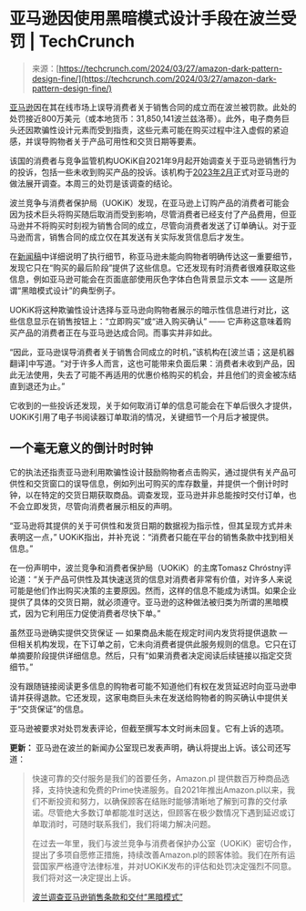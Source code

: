 <!--yml

category: 未分类

date: 2024-05-29 12:43:09

-->

# 亚马逊因使用黑暗模式设计手段在波兰受罚 | TechCrunch

> 来源：[https://techcrunch.com/2024/03/27/amazon-dark-pattern-design-fine/](https://techcrunch.com/2024/03/27/amazon-dark-pattern-design-fine/)

[亚马逊](https://finance.yahoo.com/quote/AMZN/)因在其在线市场上误导消费者关于销售合同的成立而在波兰被罚款。此处的处罚接近800万美元（或本地货币：31,850,141波兰兹洛蒂）。此外，电子商务巨头还因欺骗性设计元素而受到指责，这些元素可能在购买过程中注入虚假的紧迫感，并误导购物者关于产品可用性和交货日期等要素。

该国的消费者与竞争监管机构UOKiK自2021年9月起开始调查关于亚马逊销售行为的投诉，包括一些未收到购买产品的投诉。该机构于[2023年2月](https://techcrunch.com/2023/02/01/amazon-polish-consumer-protection-investigation/)正式对亚马逊的做法展开调查。本周三的处罚是该调查的结论。

波兰竞争与消费者保护局（UOKiK）发现，在亚马逊上订购产品的消费者可能会因为技术巨头将购买随后取消而受到影响，尽管消费者已经支付了产品费用，但亚马逊并不将购买时刻视为销售合同的成立，尽管向消费者发送了订单确认。对于亚马逊而言，销售合同的成立仅在其发送有关实际发货信息后才发生。

在[新闻稿](https://uokik.gov.pl/31-mln-zl-kary-dla-amazon)中详细说明了执行细节，称亚马逊未能向购物者明确传达这一重要细节，发现它只在“购买的最后阶段”提供了这些信息。它还发现有时消费者很难获取这些信息，例如亚马逊可能会在页面底部使用灰色字体白色背景显示文本 —— 这是所谓“黑暗模式设计”的典型例子。

UOKiK将这种欺骗性设计选择与亚马逊向购物者展示的暗示性信息进行对比，这些信息显示在销售按钮上：“立即购买”或“进入购买确认” —— 它声称这意味着购买产品的消费者正在与亚马逊达成合同。而事实并非如此。

“因此，亚马逊误导消费者关于销售合同成立的时机，”该机构在[波兰语；这是机器翻译]中写道。“对于许多人而言，这也可能带来负面后果：消费者未收到产品，因此无法使用，失去了可能不再适用的优惠价格购买的机会，并且他们的资金被冻结直到退还为止。”

它收到的一些投诉还发现，关于如何取消订单的信息可能会在下单后很久才提供，UOKiK引用了电子书阅读器订单取消的情况，关键细节一个月后才被提供。

## 一个毫无意义的倒计时时钟

它的执法还指责亚马逊利用欺骗性设计鼓励购物者点击购买，通过提供有关产品可供性和交货窗口的误导信息，例如列出可购买的库存数量，并提供一个倒计时时钟，以在特定的交货日期获取商品。调查发现，亚马逊并非总能按时交付订单，也不会立即发货，尽管向消费者展示相反的声明。

“亚马逊将其提供的关于可供性和发货日期的数据视为指示性，但其呈现方式并未表明这一点，” UOKiK指出，并补充说：“消费者只能在平台的销售条款中找到相关信息。”

在一份声明中，波兰竞争和消费者保护局（UOKiK）的主席Tomasz Chróstny评论道：“关于产品可供性及其快速送货的信息对消费者非常有价值，对许多人来说可能是他们作出购买决策的主要原因。然而，这样的信息不能成为诱饵。如果企业提供了具体的交货日期，就必须遵守。亚马逊的这种做法被归类为所谓的黑暗模式，因为它利用压力促使消费者尽快下单。”

虽然亚马逊确实提供交货保证 — 如果商品未能在规定时间内发货将提供退款 — 但相关机构发现，在下订单之前，它未向消费者提供此服务规则的信息。它只在订单摘要阶段提供详细信息。然后，只有“如果消费者决定阅读后续链接以指定交货细节。”

没有跟随链接阅读更多信息的购物者可能不知道他们有权在发货延迟时向亚马逊申请并获得退款。它还发现，这家电商巨头未在发送给购物者的购买确认中提供关于“交货保证”的信息。

亚马逊被要求对处罚发表评论，但截至撰写本文时尚未回复。它有上诉的选项。

**更新：** 亚马逊在波兰的新闻办公室现已发表声明，确认将提出上诉。该公司还写道：

> 快速可靠的交付服务是我们的首要任务，Amazon.pl 提供数百万种商品选择，支持快速和免费的Prime快递服务。自2021年推出Amazon.pl以来，我们不断投资和努力，以确保顾客在结账时能够清晰地了解到可靠的交付承诺。尽管绝大多数订单都能准时送达，但顾客在极少数情况下遇到延迟或订单取消时，可随时联系我们，我们将竭力解决问题。
> 
> 在过去一年里，我们与波兰竞争与消费者保护办公室（UOKiK）密切合作，提出了多项自愿修正措施，持续改善Amazon.pl的顾客体验。我们在所有运营国家严格遵守法律标准，并对UOKiK发布的评估和处罚决定强烈不同意。我们将对这一决定提出上诉。
> 
> [波兰调查亚马逊销售条款和交付“黑暗模式”](https://techcrunch.com/2023/02/01/amazon-polish-consumer-protection-investigation/)
